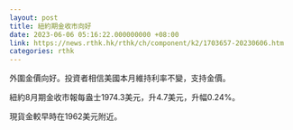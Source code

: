 ```yaml
---
layout: post
title: 紐約期金收市向好
date: 2023-06-06 05:16:22.000000000 +08:00
link: https://news.rthk.hk/rthk/ch/component/k2/1703657-20230606.htm
categories: rthk
---
```


外圍金價向好。投資者相信美國本月維持利率不變，支持金價。

紐約8月期金收市報每盎士1974.3美元，升4.7美元，升幅0.24%。

現貨金較早時在1962美元附近。
